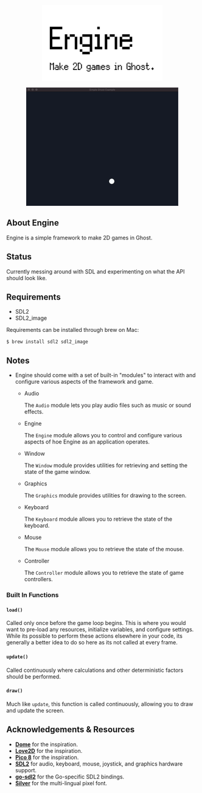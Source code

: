 <p align="center"><img src="logo.svg" height="200"></p>
<p align="center"><img src="bounce.gif" width="400"></p>

## About Engine
Engine is a simple framework to make 2D games in Ghost.

## Status
Currently messing around with SDL and experimenting on what the API should look like.

## Requirements
- SDL2
- SDL2_image

Requirements can be installed through brew on Mac:

```
$ brew install sdl2 sdl2_image
```

## Notes
- Engine should come with a set of built-in "modules" to interact with and configure various aspects of the framework and game.
    - Audio

        The `Audio` module lets you play audio files such as music or sound effects.
    - Engine

        The `Engine` module allows you to control and configure various aspects of hoe Engine as an application operates.
    - Window

        The `Window` module provides utilities for retrieving and setting the state of the game window.
    - Graphics

        The `Graphics` module provides utilities for drawing to the screen.
    - Keyboard

        The `Keyboard` module allows you to retrieve the state of the keyboard.
    - Mouse

        The `Mouse` module allows you to retrieve the state of the mouse.
    - Controller

        The `Controller` module allows you to retrieve the state of game controllers.

### Built In Functions
#### `load()`
Called only once before the game loop begins. This is where you would want to pre-load any resources, initialize variables, and configure settings. While its possible to perform these actions elsewhere in your code, its generally a better idea to do so here as its not called at every frame.

#### `update()`
Called continuously where calculations and other deterministic factors should be performed.

#### `draw()`
Much like `update`, this function is called continuously, allowing you to draw and update the screen.

## Acknowledgements & Resources
- **[Dome](https://domeengine.com/)** for the inspiration.
- **[Love2D](https://love2d.org/)** for the inspiration.
- **[Pico 8](https://www.lexaloffle.com/pico-8.php)** for the inspiration.
- **[SDL2](https://github.com/veandco/go-sdl2)** for audio, keyboard, mouse, joystick, and graphics hardware support.
- **[go-sdl2](https://github.com/veandco/go-sdl2)** for the Go-specific SDL2 bindings.
- **[Silver](https://poppyworks.itch.io/silver)** for the multi-lingual pixel font.